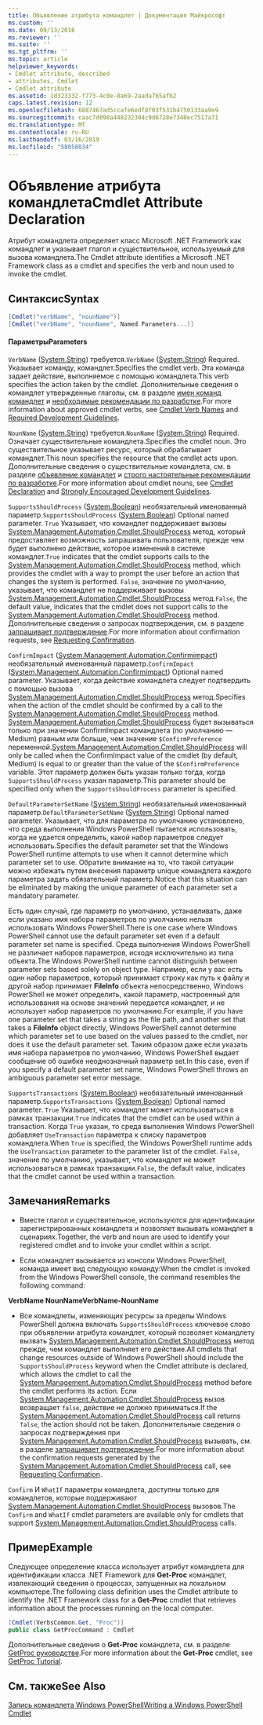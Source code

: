 ```yaml
---
title: Объявление атрибута командлет | Документация Майкрософт
ms.custom: ''
ms.date: 09/13/2016
ms.reviewer: ''
ms.suite: ''
ms.tgt_pltfrm: ''
ms.topic: article
helpviewer_keywords:
- Cmdlet attribute, described
- attributes, Cmdlet
- Cmdlet attribute
ms.assetid: 1d323332-f773-4c0e-8a69-2aada765afb2
caps.latest.revision: 12
ms.openlocfilehash: 6887467ad5ccafe6edf8f03f531b4750133aa9e9
ms.sourcegitcommit: caac7d098a448232304c9d6728e7340ec7517a71
ms.translationtype: MT
ms.contentlocale: ru-RU
ms.lasthandoff: 03/16/2019
ms.locfileid: "58058034"
---
```

# <a name="cmdlet-attribute-declaration"></a><span data-ttu-id="5aa71-102">Объявление атрибута командлета</span><span class="sxs-lookup"><span data-stu-id="5aa71-102">Cmdlet Attribute Declaration</span></span>

<span data-ttu-id="5aa71-103">Атрибут командлета определяет класс Microsoft .NET Framework как командлет и указывает глагол и существительное, используемый для вызова командлета.</span><span class="sxs-lookup"><span data-stu-id="5aa71-103">The Cmdlet attribute identifies a Microsoft .NET Framework class as a cmdlet and specifies the verb and noun used to invoke the cmdlet.</span></span>

## <a name="syntax"></a><span data-ttu-id="5aa71-104">Синтаксис</span><span class="sxs-lookup"><span data-stu-id="5aa71-104">Syntax</span></span>

```csharp
[Cmdlet("verbName", "nounName")]
[Cmdlet("verbName", "nounName", Named Parameters...)]
```

#### <a name="parameters"></a><span data-ttu-id="5aa71-105">Параметры</span><span class="sxs-lookup"><span data-stu-id="5aa71-105">Parameters</span></span>

<span data-ttu-id="5aa71-106">`VerbName` ([System.String](/dotnet/api/System.String)) требуется.</span><span class="sxs-lookup"><span data-stu-id="5aa71-106">`VerbName` ([System.String](/dotnet/api/System.String)) Required.</span></span> <span data-ttu-id="5aa71-107">Указывает команду, командлет.</span><span class="sxs-lookup"><span data-stu-id="5aa71-107">Specifies the cmdlet verb.</span></span> <span data-ttu-id="5aa71-108">Эта команда задает действие, выполняемое с помощью командлета.</span><span class="sxs-lookup"><span data-stu-id="5aa71-108">This verb specifies the action taken by the cmdlet.</span></span> <span data-ttu-id="5aa71-109">Дополнительные сведения о командлет утвержденные глаголы, см. в разделе [имен команд командлет](./approved-verbs-for-windows-powershell-commands.md) и [необходимые рекомендации по разработке](./required-development-guidelines.md).</span><span class="sxs-lookup"><span data-stu-id="5aa71-109">For more information about approved cmdlet verbs, see [Cmdlet Verb Names](./approved-verbs-for-windows-powershell-commands.md) and [Required Development Guidelines](./required-development-guidelines.md).</span></span>

<span data-ttu-id="5aa71-110">`NounName` ([System.String](/dotnet/api/System.String)) требуется.</span><span class="sxs-lookup"><span data-stu-id="5aa71-110">`NounName` ([System.String](/dotnet/api/System.String)) Required.</span></span> <span data-ttu-id="5aa71-111">Означает существительные командлета.</span><span class="sxs-lookup"><span data-stu-id="5aa71-111">Specifies the cmdlet noun.</span></span> <span data-ttu-id="5aa71-112">Это существительное указывает ресурс, который обрабатывает командлет.</span><span class="sxs-lookup"><span data-stu-id="5aa71-112">This noun specifies the resource that the cmdlet acts upon.</span></span> <span data-ttu-id="5aa71-113">Дополнительные сведения о существительные командлета, см. в разделе [объявление командлет](./cmdlet-class-declaration.md) и [строго настоятельные рекомендации по разработке](./strongly-encouraged-development-guidelines.md).</span><span class="sxs-lookup"><span data-stu-id="5aa71-113">For more information about cmdlet nouns, see [Cmdlet Declaration](./cmdlet-class-declaration.md) and [Strongly Encouraged Development Guidelines](./strongly-encouraged-development-guidelines.md).</span></span>

<span data-ttu-id="5aa71-114">`SupportsShouldProcess` ([System.Boolean](/dotnet/api/System.Boolean)) необязательный именованный параметр.</span><span class="sxs-lookup"><span data-stu-id="5aa71-114">`SupportsShouldProcess` ([System.Boolean](/dotnet/api/System.Boolean)) Optional named parameter.</span></span> <span data-ttu-id="5aa71-115">`True` Указывает, что командлет поддерживает вызовы [System.Management.Automation.Cmdlet.ShouldProcess](/dotnet/api/System.Management.Automation.Cmdlet.ShouldProcess) метод, который предоставляет возможность запрашивать пользователя, прежде чем будет выполнено действие, которое изменений в системе командлет.</span><span class="sxs-lookup"><span data-stu-id="5aa71-115">`True` indicates that the cmdlet supports calls to the [System.Management.Automation.Cmdlet.ShouldProcess](/dotnet/api/System.Management.Automation.Cmdlet.ShouldProcess) method, which provides the cmdlet with a way to prompt the user before an action that changes the system is performed.</span></span> <span data-ttu-id="5aa71-116">`False`, значение по умолчанию, указывает, что командлет не поддерживает вызовы [System.Management.Automation.Cmdlet.ShouldProcess](/dotnet/api/System.Management.Automation.Cmdlet.ShouldProcess) метод.</span><span class="sxs-lookup"><span data-stu-id="5aa71-116">`False`, the default value, indicates that the cmdlet does not support calls to the [System.Management.Automation.Cmdlet.ShouldProcess](/dotnet/api/System.Management.Automation.Cmdlet.ShouldProcess) method.</span></span> <span data-ttu-id="5aa71-117">Дополнительные сведения о запросах подтверждения, см. в разделе [запрашивает подтверждение](./requesting-confirmation-from-cmdlets.md).</span><span class="sxs-lookup"><span data-stu-id="5aa71-117">For more information about confirmation requests, see [Requesting Confirmation](./requesting-confirmation-from-cmdlets.md).</span></span>

<span data-ttu-id="5aa71-118">`ConfirmImpact` ([System.Management.Automation.Confirmimpact](/dotnet/api/System.Management.Automation.ConfirmImpact)) необязательный именованный параметр.</span><span class="sxs-lookup"><span data-stu-id="5aa71-118">`ConfirmImpact` ([System.Management.Automation.Confirmimpact](/dotnet/api/System.Management.Automation.ConfirmImpact)) Optional named parameter.</span></span> <span data-ttu-id="5aa71-119">Указывает, когда действие командлета следует подтвердить с помощью вызова [System.Management.Automation.Cmdlet.ShouldProcess](/dotnet/api/System.Management.Automation.Cmdlet.ShouldProcess) метод.</span><span class="sxs-lookup"><span data-stu-id="5aa71-119">Specifies when the action of the cmdlet should be confirmed by a call to the [System.Management.Automation.Cmdlet.ShouldProcess](/dotnet/api/System.Management.Automation.Cmdlet.ShouldProcess) method.</span></span> <span data-ttu-id="5aa71-120">[System.Management.Automation.Cmdlet.ShouldProcess](/dotnet/api/System.Management.Automation.Cmdlet.ShouldProcess) будет вызываться только при значении ConfirmImpact командлета (по умолчанию — Medium) равным или больше, чем значение `$ConfirmPreference` переменной.</span><span class="sxs-lookup"><span data-stu-id="5aa71-120">[System.Management.Automation.Cmdlet.ShouldProcess](/dotnet/api/System.Management.Automation.Cmdlet.ShouldProcess) will only be called when the ConfirmImpact value of the cmdlet (by default, Medium) is equal to or greater than the value of the `$ConfirmPreference` variable.</span></span> <span data-ttu-id="5aa71-121">Этот параметр должен быть указан только тогда, когда `SupportsShouldProcess` указан параметр.</span><span class="sxs-lookup"><span data-stu-id="5aa71-121">This parameter should be specified only when the `SupportsShouldProcess` parameter is specified.</span></span>

<span data-ttu-id="5aa71-122">`DefaultParameterSetName` ([System.String](/dotnet/api/System.String)) необязательный именованный параметр.</span><span class="sxs-lookup"><span data-stu-id="5aa71-122">`DefaultParameterSetName` ([System.String](/dotnet/api/System.String)) Optional named parameter.</span></span> <span data-ttu-id="5aa71-123">Указывает, что для параметра по умолчанию установлено, что среда выполнения Windows PowerShell пытается использовать, когда не удается определить, какой набор параметров следует использовать.</span><span class="sxs-lookup"><span data-stu-id="5aa71-123">Specifies the default parameter set that the Windows PowerShell runtime attempts to use when it cannot determine which parameter set to use.</span></span> <span data-ttu-id="5aa71-124">Обратите внимание на то, что такой ситуации можно избежать путем внесения параметр unique командлета каждого параметра задать обязательный параметр.</span><span class="sxs-lookup"><span data-stu-id="5aa71-124">Notice that this situation can be eliminated by making the unique parameter of each parameter set a mandatory parameter.</span></span>

<span data-ttu-id="5aa71-125">Есть один случай, где параметр по умолчанию, устанавливать, даже если указано имя набора параметров по умолчанию нельзя использовать Windows PowerShell.</span><span class="sxs-lookup"><span data-stu-id="5aa71-125">There is one case where Windows PowerShell cannot use the default parameter set even if a default parameter set name is specified.</span></span> <span data-ttu-id="5aa71-126">Среда выполнения Windows PowerShell не различает наборов параметров, исходя исключительно из типа объекта.</span><span class="sxs-lookup"><span data-stu-id="5aa71-126">The Windows PowerShell runtime cannot distinguish between parameter sets based solely on object type.</span></span> <span data-ttu-id="5aa71-127">Например, если у вас есть один набор параметров, который принимает строку как путь к файлу и другой набор принимает **FileInfo** объекта непосредственно, Windows PowerShell не может определить, какой параметр, настроенный для использования на основе значений передается командлет, и не использует набор параметров по умолчанию.</span><span class="sxs-lookup"><span data-stu-id="5aa71-127">For example, if you have one parameter set that takes a string as the file path, and another set that takes a **FileInfo** object directly, Windows PowerShell cannot determine which parameter set to use based on the values passed to the cmdlet, nor does it use the default parameter set.</span></span> <span data-ttu-id="5aa71-128">Таким образом даже если указать имя набора параметров по умолчанию, Windows PowerShell выдает сообщение об ошибке неоднозначный параметр set.</span><span class="sxs-lookup"><span data-stu-id="5aa71-128">In this case, even if you specify a default parameter set name, Windows PowerShell throws an ambiguous parameter set error message.</span></span>

<span data-ttu-id="5aa71-129">`SupportsTransactions` ([System.Boolean](/dotnet/api/System.Boolean)) необязательный именованный параметр.</span><span class="sxs-lookup"><span data-stu-id="5aa71-129">`SupportsTransactions` ([System.Boolean](/dotnet/api/System.Boolean)) Optional named parameter.</span></span> <span data-ttu-id="5aa71-130">`True` Указывает, что командлет может использоваться в рамках транзакции.</span><span class="sxs-lookup"><span data-stu-id="5aa71-130">`True` indicates that the cmdlet can be used within a transaction.</span></span> <span data-ttu-id="5aa71-131">Когда `True` указан, то среда выполнения Windows PowerShell добавляет `UseTransaction` параметра к списку параметров командлета.</span><span class="sxs-lookup"><span data-stu-id="5aa71-131">When `True` is specified, the Windows PowerShell runtime adds the `UseTransaction` parameter to the parameter list of the cmdlet.</span></span> <span data-ttu-id="5aa71-132">`False`, значение по умолчанию, указывает, что командлет не может использоваться в рамках транзакции.</span><span class="sxs-lookup"><span data-stu-id="5aa71-132">`False`, the default value, indicates that the cmdlet cannot be used within a transaction.</span></span>

## <a name="remarks"></a><span data-ttu-id="5aa71-133">Замечания</span><span class="sxs-lookup"><span data-stu-id="5aa71-133">Remarks</span></span>

- <span data-ttu-id="5aa71-134">Вместе глагол и существительное, используются для идентификации зарегистрированных командлета и позволяет вызывать командлет в сценариях.</span><span class="sxs-lookup"><span data-stu-id="5aa71-134">Together, the verb and noun are used to identify your registered cmdlet and to invoke your cmdlet within a script.</span></span>

- <span data-ttu-id="5aa71-135">Если командлет вызывается из консоли Windows PowerShell, команда имеет вид следующую команду:</span><span class="sxs-lookup"><span data-stu-id="5aa71-135">When the cmdlet is invoked from the Windows PowerShell console, the command resembles the following command:</span></span>

<span data-ttu-id="5aa71-136">**VerbName NounName**</span><span class="sxs-lookup"><span data-stu-id="5aa71-136">**VerbName-NounName**</span></span>

- <span data-ttu-id="5aa71-137">Все командлеты, изменяющих ресурсы за пределы Windows PowerShell должна включать `SupportsShouldProcess` ключевое слово при объявлении атрибута командлет, который позволяет командлету вызвать [System.Management.Automation.Cmdlet.ShouldProcess](/dotnet/api/System.Management.Automation.Cmdlet.ShouldProcess) метод прежде, чем командлет выполняет его действие.</span><span class="sxs-lookup"><span data-stu-id="5aa71-137">All cmdlets that change resources outside of Windows PowerShell should include the `SupportsShouldProcess` keyword when the Cmdlet attribute is declared, which allows the cmdlet to call the [System.Management.Automation.Cmdlet.ShouldProcess](/dotnet/api/System.Management.Automation.Cmdlet.ShouldProcess) method before the cmdlet performs its action.</span></span> <span data-ttu-id="5aa71-138">Если [System.Management.Automation.Cmdlet.ShouldProcess](/dotnet/api/System.Management.Automation.Cmdlet.ShouldProcess) вызов возвращает `false`, действие не должно приниматься.</span><span class="sxs-lookup"><span data-stu-id="5aa71-138">If the [System.Management.Automation.Cmdlet.ShouldProcess](/dotnet/api/System.Management.Automation.Cmdlet.ShouldProcess) call returns `false`, the action should not be taken.</span></span> <span data-ttu-id="5aa71-139">Дополнительные сведения о запросах подтверждения при [System.Management.Automation.Cmdlet.ShouldProcess](/dotnet/api/System.Management.Automation.Cmdlet.ShouldProcess) вызывать, см. в разделе [запрашивает подтверждение](./requesting-confirmation-from-cmdlets.md).</span><span class="sxs-lookup"><span data-stu-id="5aa71-139">For more information about the confirmation requests generated by the [System.Management.Automation.Cmdlet.ShouldProcess](/dotnet/api/System.Management.Automation.Cmdlet.ShouldProcess) call, see [Requesting Confirmation](./requesting-confirmation-from-cmdlets.md).</span></span>

<span data-ttu-id="5aa71-140">`Confirm` И `WhatIf` параметры командлета, доступны только для командлетов, которые поддерживают [System.Management.Automation.Cmdlet.ShouldProcess](/dotnet/api/System.Management.Automation.Cmdlet.ShouldProcess) вызовов.</span><span class="sxs-lookup"><span data-stu-id="5aa71-140">The `Confirm` and `WhatIf` cmdlet parameters are available only for cmdlets that support [System.Management.Automation.Cmdlet.ShouldProcess](/dotnet/api/System.Management.Automation.Cmdlet.ShouldProcess) calls.</span></span>

## <a name="example"></a><span data-ttu-id="5aa71-141">Пример</span><span class="sxs-lookup"><span data-stu-id="5aa71-141">Example</span></span>

<span data-ttu-id="5aa71-142">Следующее определение класса использует атрибут командлета для идентификации класса .NET Framework для **Get-Proc** командлет, извлекающий сведения о процессах, запущенных на локальном компьютере.</span><span class="sxs-lookup"><span data-stu-id="5aa71-142">The following class definition uses the Cmdlet attribute to identify the .NET Framework class for a **Get-Proc** cmdlet that retrieves information about the processes running on the local computer.</span></span>

```csharp
[Cmdlet(VerbsCommon.Get, "Proc")]
public class GetProcCommand : Cmdlet
```

<span data-ttu-id="5aa71-143">Дополнительные сведения о **Get-Proc** командлета, см. в разделе [GetProc руководстве](./getproc-tutorial.md).</span><span class="sxs-lookup"><span data-stu-id="5aa71-143">For more information about the **Get-Proc** cmdlet, see [GetProc Tutorial](./getproc-tutorial.md).</span></span>

## <a name="see-also"></a><span data-ttu-id="5aa71-144">См. также</span><span class="sxs-lookup"><span data-stu-id="5aa71-144">See Also</span></span>

[<span data-ttu-id="5aa71-145">Запись командлета Windows PowerShell</span><span class="sxs-lookup"><span data-stu-id="5aa71-145">Writing a Windows PowerShell Cmdlet</span></span>](./writing-a-windows-powershell-cmdlet.md)
